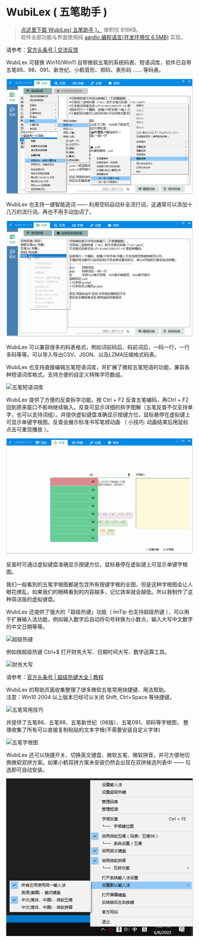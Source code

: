 # WubiLex ( 五笔助手 )
> <a href="http://wubi.aardio.com/update/WubiLex.7z">点这里下载 WubiLex( 五笔助手 )，</a>  体积仅 818KB。   
> 软件全部功能与界面使用纯 <a href="http://www.aardio.com/">aardio 编程语言(开发环境仅 6.5MB)</a> 实现。 

请参考：<a href="https://www.toutiao.com/article/7134275219254084111/?log_from=b5275b7e5dfba_1662167457543" target="_blank">官方头条号 | 交流反馈</a>

WubiLex 可替换 Win10/Win11 自带微软五笔的系统码表、短语词库，软件已自带五笔86、98、091、新世纪、小鹤音形、郑码、表形码 …… 等码表。

![微软五笔词库替换](./screenshots/1.png)

WubiLex 也支持一键智能造词 —— 利用空码自动补全流行词，这通常可以添加十几万的流行词。再也不用手动加词了。

![微软五笔词库替换](./screenshots/2.gif)

WubiLex 可以兼容很多的码表格式，例如词前码后、码前词后，一码一行，一行多码等等。可以导入导出CSV、JSON、以及LZMA压缩格式码表。

WubiLex 也支持直接编辑五笔短语词库，并扩展了微软五笔短语的功能，兼容各种短语词库格式，支持方便的自定义特殊字符数组。

![五笔短语词库](./screenshots/2.png)

WubiLex 提供了方便的反查拆字功能。按 Ctrl + F2 反查五笔编码，再Ctrl + F2 回到原来窗口不影响继续输入。反查可显示详细的拆字图解（五笔反查不仅支持单字，也可以支持词组）。并提供虚拟键盘准确显示按键方位，鼠标悬停在虚拟键上可显示单键字根图。反查会展示标准书写笔顺动画 （ 小技巧: 动画结束后用鼠标点击可重现播放 ）。

![五笔反查拆字](./screenshots/3.gif)

反查时可通过虚拟键盘准确显示按键方位，鼠标悬停在虚拟键上可显示单键字根图。

我们一般看到的五笔字根图都是包含所有按键字根的全图，但是这种字根图会让人眼花缭乱，如果我们的眼睛看到的内容越多，记忆效率就会越低。所以我制作了这种简洁版的虚拟键盘。

WubiLex 还提供了强大的「超级热键」功能（ ImTip 也支持超级热键 ），可以用于扩展输入法功能，例如输入数字后自动将句号转换为小数点，输入大写中文数字的中文日期等等。

![超级热键](./screenshots/4.png)  

例如按超级热键 Ctrl+$ 打开财务大写、日期时间大写、数学运算工具。

![财务大写](./screenshots/cn.gif) 

请参考：<a href="https://www.toutiao.com/article/7135834986963517964/?log_from=c329e5c14053a_1662110952400"  target="_blank">官方头条号 | 超级热键大全 | 教程</a>

WubiLex 的帮助页面收集整理了很多微软五笔常用快捷键、用法帮助。  
注意：Win10 2004 以上版本已经可以关闭 Shift, Ctrl+Space 等快捷键。  

![五笔常用技巧](./screenshots/5.png)

并提供了五笔86、五笔98、五笔新世纪（06版）、五笔091、郑码等字根图，
整理收集了所有可以直接复制粘贴的文本字根(不需要安装自定义字体)

![五笔字根图](./screenshots/7.jpg)
 
WubiLex 还可以快捷开关、切换英文键盘、微软五笔、微软拼音，并可方便地切换微软双拼方案。如果小鹤双拼方案未安装仍然会出现在双拼候选列表中 —— 勾选即可自动安装。

![五笔字根图](./screenshots/0.png)
 
